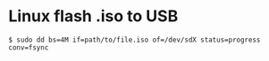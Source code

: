# Linux flash .iso to USB

	$ sudo dd bs=4M if=path/to/file.iso of=/dev/sdX status=progress conv=fsync
